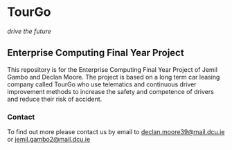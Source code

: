 # TourGo
_drive the future_

## Enterprise Computing Final Year Project
This repository is for the Enterprise Computing Final Year Project of Jemil Gambo and Declan Moore. The project is based on a long term car leasing company called TourGo who use telematics and continuous driver improvement methods to increase the safety and competence of drivers and reduce their risk of accident.

### Contact
To find out more please contact us by email to declan.moore39@mail.dcu.ie or jemil.gambo2@mail.dcu.ie
